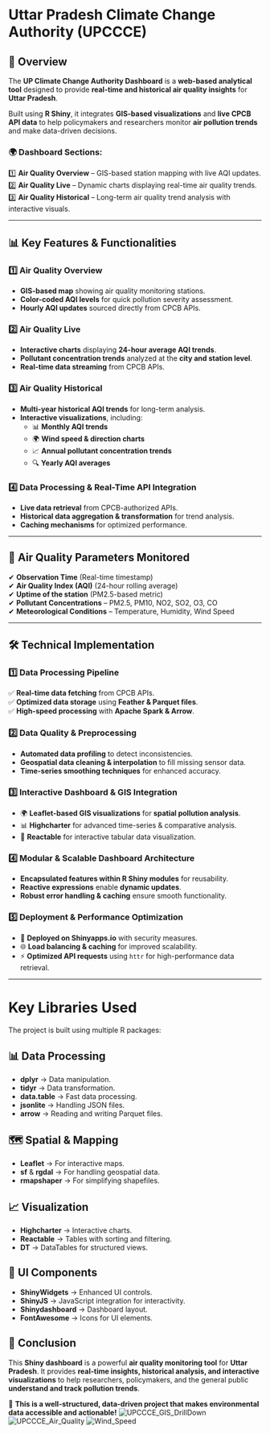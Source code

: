 # Uttar Pradesh Climate Change Authority (UPCCCE)

## **📌 Overview**  
The **UP Climate Change Authority Dashboard** is a **web-based analytical tool** designed to provide **real-time and historical air quality insights** for **Uttar Pradesh**.  

Built using **R Shiny**, it integrates **GIS-based visualizations** and **live CPCB API data** to help policymakers and researchers monitor **air pollution trends** and make data-driven decisions.  

### **🌍 Dashboard Sections:**  
1️⃣ **Air Quality Overview** – GIS-based station mapping with live AQI updates.  
2️⃣ **Air Quality Live** – Dynamic charts displaying real-time air quality trends.  
3️⃣ **Air Quality Historical** – Long-term air quality trend analysis with interactive visuals.  

---

## **📊 Key Features & Functionalities**  

### **1️⃣ Air Quality Overview**  
- **GIS-based map** showing air quality monitoring stations.  
- **Color-coded AQI levels** for quick pollution severity assessment.  
- **Hourly AQI updates** sourced directly from CPCB APIs.  

### **2️⃣ Air Quality Live**  
- **Interactive charts** displaying **24-hour average AQI trends**.  
- **Pollutant concentration trends** analyzed at the **city and station level**.  
- **Real-time data streaming** from CPCB APIs.  

### **3️⃣ Air Quality Historical**  
- **Multi-year historical AQI trends** for long-term analysis.  
- **Interactive visualizations**, including:  
  - 📊 **Monthly AQI trends**  
  - 🌍 **Wind speed & direction charts**  
  - 📈 **Annual pollutant concentration trends**  
  - 🔍 **Yearly AQI averages**  

### **4️⃣ Data Processing & Real-Time API Integration**  
- **Live data retrieval** from CPCB-authorized APIs.  
- **Historical data aggregation & transformation** for trend analysis.  
- **Caching mechanisms** for optimized performance.  

---

## **📌 Air Quality Parameters Monitored**  
✔ **Observation Time** (Real-time timestamp)  
✔ **Air Quality Index (AQI)** (24-hour rolling average)  
✔ **Uptime of the station** (PM2.5-based metric)  
✔ **Pollutant Concentrations** – PM2.5, PM10, NO2, SO2, O3, CO  
✔ **Meteorological Conditions** – Temperature, Humidity, Wind Speed  

---

## **🛠️ Technical Implementation**  

### **1️⃣ Data Processing Pipeline**  
✅ **Real-time data fetching** from CPCB APIs.  
✅ **Optimized data storage** using **Feather & Parquet files**.  
✅ **High-speed processing** with **Apache Spark & Arrow**.  

### **2️⃣ Data Quality & Preprocessing**  
- **Automated data profiling** to detect inconsistencies.  
- **Geospatial data cleaning & interpolation** to fill missing sensor data.  
- **Time-series smoothing techniques** for enhanced accuracy.  

### **3️⃣ Interactive Dashboard & GIS Integration**  
- 🌍 **Leaflet-based GIS visualizations** for **spatial pollution analysis**.  
- 📊 **Highcharter** for advanced time-series & comparative analysis.  
- 🔢 **Reactable** for interactive tabular data visualization.  

### **4️⃣ Modular & Scalable Dashboard Architecture**  
- **Encapsulated features within R Shiny modules** for reusability.  
- **Reactive expressions** enable **dynamic updates**.  
- **Robust error handling & caching** ensure smooth functionality.  

### **5️⃣ Deployment & Performance Optimization**  
- 🚀 **Deployed on Shinyapps.io** with security measures.  
- 🌐 **Load balancing & caching** for improved scalability.  
- ⚡ **Optimized API requests** using `httr` for high-performance data retrieval.  
---
# Key Libraries Used  

The project is built using multiple R packages:  

## 📊 Data Processing  
- **dplyr** → Data manipulation.  
- **tidyr** → Data transformation.  
- **data.table** → Fast data processing.  
- **jsonlite** → Handling JSON files.  
- **arrow** → Reading and writing Parquet files.  

## 🗺️ Spatial & Mapping  
- **Leaflet** → For interactive maps.  
- **sf** & **rgdal** → For handling geospatial data.  
- **rmapshaper** → For simplifying shapefiles.  

## 📈 Visualization  
- **Highcharter** → Interactive charts.  
- **Reactable** → Tables with sorting and filtering.  
- **DT** → DataTables for structured views.  

## 🎨 UI Components  
- **ShinyWidgets** → Enhanced UI controls.  
- **ShinyJS** → JavaScript integration for interactivity.  
- **Shinydashboard** → Dashboard layout.  
- **FontAwesome** → Icons for UI elements.  

## **🎯 Conclusion**
This **Shiny dashboard** is a powerful **air quality monitoring tool** for **Uttar Pradesh**. It provides **real-time insights, historical analysis, and interactive visualizations** to help researchers, policymakers, and the general public **understand and track pollution trends**.

🚀 **This is a well-structured, data-driven project that makes environmental data accessible and actionable!**
![UPCCCE_GIS_DrillDown](https://github.com/user-attachments/assets/e9141856-154e-4ac6-b3f7-4b1a43860f60)
![UPCCCE_Air_Quality](https://github.com/user-attachments/assets/6bc208df-5901-4008-959f-dc9887a3aec4)
![Wind_Speed](https://github.com/user-attachments/assets/75b64bb6-5165-449e-adda-c256cb38c4b9)





